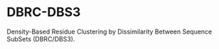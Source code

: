 # DBRC-DBS3
Density-Based Residue Clustering by Dissimilarity Between Sequence SubSets (DBRC/DBS3).
